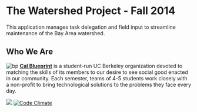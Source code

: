 The Watershed Project - Fall 2014
================

This application manages task delegation and field input to streamline maintenance of the Bay Area watershed.

Who We Are
----------
![bp](http://bptech.berkeley.edu/assets/logo-full-large-d6419503b443e360bc6c404a16417583.png "BP Banner")
**[Cal Blueprint](http://www.calblueprint.org/)** is a student-run UC Berkeley organization devoted to matching the skills of its members to our desire to see social good enacted in our community. Each semester, teams of 4-5 students work closely with a non-profit to bring technological solutions to the problems they face every day.

![](https://codeship.com/projects/563199d0-ae7c-0132-7ed9-2ecd9a04cc80/status?branch=master)
[![Code Climate](https://codeclimate.com/github/calblueprint/watershed/badges/gpa.svg)](https://codeclimate.com/github/calblueprint/watershed)
